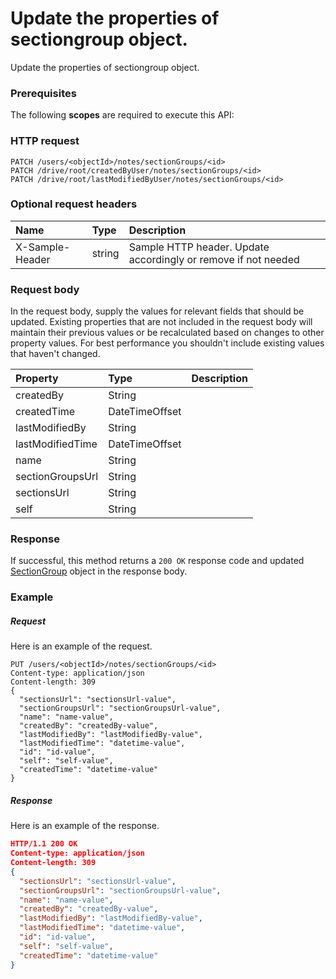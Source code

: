 # Update the properties of sectiongroup object.

Update the properties of sectiongroup object.
### Prerequisites
The following **scopes** are required to execute this API: 
### HTTP request
<!-- { "blockType": "ignored" } -->
```http
PATCH /users/<objectId>/notes/sectionGroups/<id>
PATCH /drive/root/createdByUser/notes/sectionGroups/<id>
PATCH /drive/root/lastModifiedByUser/notes/sectionGroups/<id>
```
### Optional request headers
| Name       | Type | Description|
|:-----------|:------|:----------|
| X-Sample-Header  | string  | Sample HTTP header. Update accordingly or remove if not needed|

### Request body
In the request body, supply the values for relevant fields that should be updated. Existing properties that are not included in the request body will maintain their previous values or be recalculated based on changes to other property values. For best performance you shouldn't include existing values that haven't changed.

| Property	   | Type	|Description|
|:---------------|:--------|:----------|
|createdBy|String||
|createdTime|DateTimeOffset||
|lastModifiedBy|String||
|lastModifiedTime|DateTimeOffset||
|name|String||
|sectionGroupsUrl|String||
|sectionsUrl|String||
|self|String||

### Response
If successful, this method returns a `200 OK` response code and updated [SectionGroup](../resources/sectiongroup.md) object in the response body.
### Example
##### Request
Here is an example of the request.
<!-- {
  "blockType": "request",
  "name": "update_sectiongroup"
}-->
```http
PUT /users/<objectId>/notes/sectionGroups/<id>
Content-type: application/json
Content-length: 309
{
  "sectionsUrl": "sectionsUrl-value",
  "sectionGroupsUrl": "sectionGroupsUrl-value",
  "name": "name-value",
  "createdBy": "createdBy-value",
  "lastModifiedBy": "lastModifiedBy-value",
  "lastModifiedTime": "datetime-value",
  "id": "id-value",
  "self": "self-value",
  "createdTime": "datetime-value"
}
```
##### Response
<!-- {
  "blockType": "response",
  "truncated": false,
  "@odata.type": "sectiongroup"
} -->
Here is an example of the response.
```json
HTTP/1.1 200 OK
Content-type: application/json
Content-length: 309
{
  "sectionsUrl": "sectionsUrl-value",
  "sectionGroupsUrl": "sectionGroupsUrl-value",
  "name": "name-value",
  "createdBy": "createdBy-value",
  "lastModifiedBy": "lastModifiedBy-value",
  "lastModifiedTime": "datetime-value",
  "id": "id-value",
  "self": "self-value",
  "createdTime": "datetime-value"
}
```

<!-- uuid: 5b2bbefb-2f20-4ac4-b480-1b21b10f1c3f
2015-10-16 21:11:02 UTC -->
<!-- {
  "type": "#page.annotation",
  "description": "Update the properties of sectiongroup object.",
  "keywords": "",
  "section": "documentation",
  "tocPath": ""
}-->